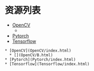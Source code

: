 
# 资源列表
* [OpenCV](OpenCV/index.html)
  * [](OpenCV/B.html)
* [Pytorch](Pytorch/index.html)
* [Tensorflow](Tensorflow/index.html)


```mind:height=300,title=内容概要,color
* [OpenCV](OpenCV/index.html)
  * [](OpenCV/B.html)
* [Pytorch](Pytorch/index.html)
* [Tensorflow](Tensorflow/index.html)
```
